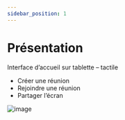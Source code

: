 ```yaml
---
sidebar_position: 1
---
```


# Présentation
Interface d’accueil sur tablette – tactile
- Créer une réunion
- Rejoindre une réunion
- Partager l’écran

![image](https://user-images.githubusercontent.com/30130845/184890011-85ace48d-73e0-434e-b6ea-242609a4f166.png)


